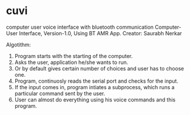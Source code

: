 # cuvi
computer user voice interface with bluetooth communication
Computer-User Interface,
Version-1.0, Using BT AMR App.
Creator: Saurabh Nerkar

Algotithm:
1) Program starts with the starting of the computer.
2) Asks the user, application he/she wants to run.
3) Or by default gives certain number of choices and user has to choose one.
4) Program, continuosly reads the serial port and checks for the input.
5) If the input comes in, program intiates a subprocess, which runs a particular
   command sent by the user.
6) User can almost do everything using his voice commands and this program.
